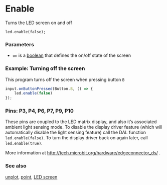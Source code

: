 # Enable

Turns the LED screen on and off

```sig
led.enable(false);
```

### Parameters

* `on` is a [boolean](/reference/types/boolean) that defines the on/off state of the screen

### Example: Turning off the screen

This program turns off the screen when pressing button `B`

```typescript
input.onButtonPressed(Button.B, () => {
    led.enable(false)
});
```

### Pins: P3, P4, P6, P7, P9, P10

These pins are coupled to the LED matrix display, and also it’s associated ambient light sensing mode. To disable the display driver feature (which will automatically disable the light sensing feature) call the DAL function `led.enable(false)`. To turn the display driver back on again later, call `led.enable(true)`.

More information at http://tech.microbit.org/hardware/edgeconnector_ds/ .

### See also

[unplot](/reference/led/unplot), [point](/reference/led/point), [LED screen](/device/screen)